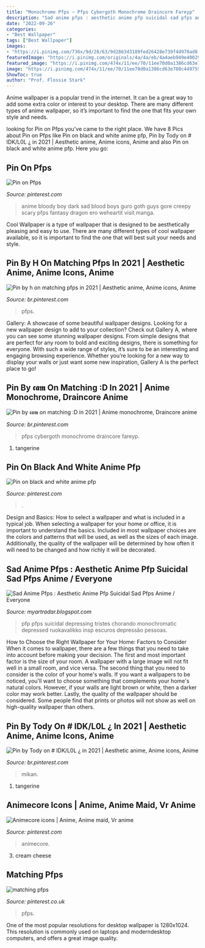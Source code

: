 ```yaml
---
title: "Monochrome Pfps ~ Pfps Cybergoth Monochrome Draincore Fareyp"
description: "Sad anime pfps : aesthetic anime pfp suicidal sad pfps anime / everyone"
date: "2022-09-26"
categories:
- "Best Wallpaper"
tags: ["Best Wallpaper"]
images:
- "https://i.pinimg.com/736x/9d/28/63/9d2863d3189fed26428e739f4d970ad8.jpg"
featuredImage: "https://i.pinimg.com/originals/4a/4a/eb/4a4aeb949e400299d10b185ac2f7abe1.jpg"
featured_image: "https://i.pinimg.com/474x/11/ee/70/11ee70d0a1386cd63e780c4497551dc5.jpg"
image: "https://i.pinimg.com/474x/11/ee/70/11ee70d0a1386cd63e780c4497551dc5.jpg"
ShowToc: true
author: "Prof. Flossie Stark"
---
```



Anime wallpaper is a popular trend in the internet. It can be a great way to add some extra color or interest to your desktop. There are many different types of anime wallpaper, so it’s important to find the one that fits your own style and needs.

	

		
looking for Pin on Pfps you've came to the right place. We have 8 Pics about Pin on Pfps like Pin on black and white anime pfp, Pin by Tody on # IDK/L0L ¿ in 2021 | Aesthetic anime, Anime icons, Anime and also Pin on black and white anime pfp. Here you go:
		
    
## Pin On Pfps

<img loading=lazy src="https://i.pinimg.com/originals/d8/b8/df/d8b8dfdd43fdb8fd00ece72f8eaedeb1.png" onerror="this.onerror=null;this.src='https://tse2.mm.bing.net/th?id=OIP.80L4WLZW2hyoGu7FJRu_SgHaHX&amp;pid=15.1';" alt="Pin on Pfps">

_Source: pinterest.com_

>anime bloody boy dark sad blood boys guro goth guys gore creepy scary pfps fantasy dragon ero weheartit visit manga. 

	

Cool Wallpaper is a type of wallpaper that is designed to be aesthetically pleasing and easy to use. There are many different types of cool wallpaper available, so it is important to find the one that will best suit your needs and style.

    
## Pin By H On Matching Pfps In 2021 | Aesthetic Anime, Anime Icons, Anime

<img loading=lazy src="https://i.pinimg.com/originals/2a/0e/ce/2a0ece3ad4a627da7d3f44c47516a9a7.jpg" onerror="this.onerror=null;this.src='https://tse4.mm.bing.net/th?id=OIP.KNmcOHy2G_ccXJYx2qWYxQAAAA&amp;pid=15.1';" alt="Pin by h on matching pfps in 2021 | Aesthetic anime, Anime icons, Anime">

_Source: br.pinterest.com_

>pfps. 

	

Gallery: A showcase of some beautiful wallpaper designs.
Looking for a new wallpaper design to add to your collection? Check out Gallery A, where you can see some stunning wallpaper designs. From simple designs that are perfect for any room to bold and exciting designs, there is something for everyone. With such a wide range of styles, it’s sure to be an interesting and engaging browsing experience. Whether you’re looking for a new way to display your walls or just want some new inspiration, Gallery A is the perfect place to go!





	
	
    
## Pin By 𝖈𝖆𝖒 On Matching :D In 2021 | Anime Monochrome, Draincore Anime

<img loading=lazy src="https://i.pinimg.com/736x/1f/2c/23/1f2c235ec79aca4edd97f5921111353b.jpg" onerror="this.onerror=null;this.src='https://tse3.mm.bing.net/th?id=OIP.JVT8694uFj_NEQu2a2u5_gAAAA&amp;pid=15.1';" alt="Pin by 𝖈𝖆𝖒 on matching :D in 2021 | Anime monochrome, Draincore anime">

_Source: br.pinterest.com_

>pfps cybergoth monochrome draincore fareyp. 

	

1. tangerine 

    
## Pin On Black And White Anime Pfp

<img loading=lazy src="https://i.pinimg.com/originals/4a/4a/eb/4a4aeb949e400299d10b185ac2f7abe1.jpg" onerror="this.onerror=null;this.src='https://tse4.mm.bing.net/th?id=OIP.QdtwjgMidwMrX7mK4o7eDwHaKY&amp;pid=15.1';" alt="Pin on black and white anime pfp">

_Source: pinterest.com_

>. 

	

Design and Basics: How to select a wallpaper and what is included in a typical job.
When selecting a wallpaper for your home or office, it is important to understand the basics. Included in most wallpaper choices are the colors and patterns that will be used, as well as the sizes of each image. Additionally, the quality of the wallpaper will be determined by how often it will need to be changed and how richly it will be decorated.

    
## Sad Anime Pfps : Aesthetic Anime Pfp Suicidal Sad Pfps Anime / Everyone

<img loading=lazy src="https://s11.favim.com/orig/7/784/7840/78405/shojo-feelings-manga-Favim.com-7840594.jpg" onerror="this.onerror=null;this.src='https://tse1.mm.bing.net/th?id=OIP.rStT-wOV2b8rSZp07QCeoAHaGH&amp;pid=15.1';" alt="Sad Anime Pfps : Aesthetic Anime Pfp Suicidal Sad Pfps Anime / Everyone">

_Source: myartradar.blogspot.com_

>pfp pfps suicidal depressing tristes chorando monochromatic depressed ruokavalikko insp escuros depressão pessoas. 

	

How to Choose the Right Wallpaper for Your Home: Factors to Consider
When it comes to wallpaper, there are a few things that you need to take into account before making your decision. The first and most important factor is the size of your room. A wallpaper with a large image will not fit well in a small room, and vice versa. 
The second thing that you need to consider is the color of your home's walls. If you want a wallpapers to be noticed, you'll want to choose something that complements your home's natural colors. However, if your walls are light brown or white, then a darker color may work better. 
Lastly, the quality of the wallpaper should be considered. Some people find that prints or photos will not show as well on high-quality wallpaper than others.

    
## Pin By Tody On # IDK/L0L ¿ In 2021 | Aesthetic Anime, Anime Icons, Anime

<img loading=lazy src="https://i.pinimg.com/736x/e0/98/01/e09801bbb354acf891a27e8d52e7ae27.jpg" onerror="this.onerror=null;this.src='https://tse1.mm.bing.net/th?id=OIP.5tQmP8XBWk97-rDjN5WELwHaHa&amp;pid=15.1';" alt="Pin by Tody on # IDK/L0L ¿ in 2021 | Aesthetic anime, Anime icons, Anime">

_Source: br.pinterest.com_

>mikan. 

	

1. tangerine 

    
## Animecore Icons | Anime, Anime Maid, Vr Anime

<img loading=lazy src="https://i.pinimg.com/736x/9d/28/63/9d2863d3189fed26428e739f4d970ad8.jpg" onerror="this.onerror=null;this.src='https://tse2.mm.bing.net/th?id=OIP.17WX5TMnMEKOe_BCt_mZfAHaHk&amp;pid=15.1';" alt="Animecore icons | Anime, Anime maid, Vr anime">

_Source: pinterest.com_

>animecore. 

	

3. cream cheese 

    
## Matching Pfps

<img loading=lazy src="https://i.pinimg.com/474x/11/ee/70/11ee70d0a1386cd63e780c4497551dc5.jpg" onerror="this.onerror=null;this.src='https://tse1.mm.bing.net/th?id=OIP.SWscLJO6VGzpE8akVY-p3gAAAA&amp;pid=15.1';" alt="matching pfps">

_Source: pinterest.co.uk_

>pfps. 

	

One of the most popular resolutions for desktop wallpaper is 1280x1024. This resolution is commonly used on laptops and moderndesktop computers, and offers a great image quality.

